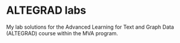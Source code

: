 # ALTEGRAD labs
My lab solutions for the Advanced Learning for Text and Graph Data (ALTEGRAD) course within the MVA program.
